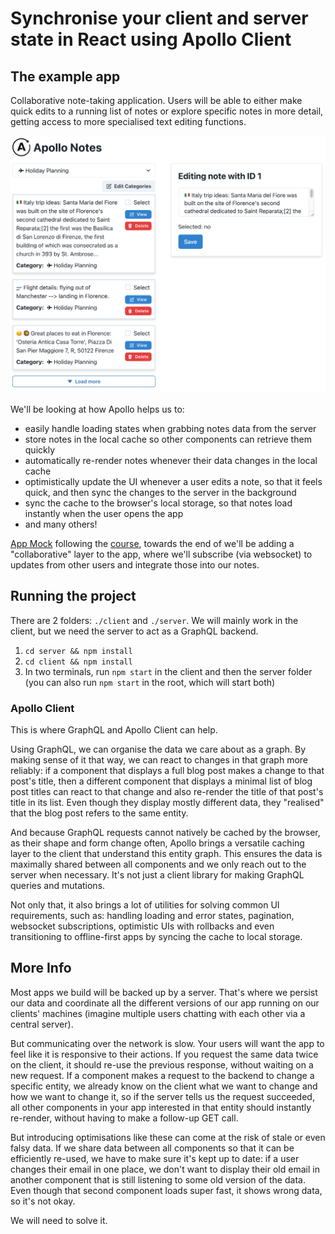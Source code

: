 # Synchronise your client and server state in React using Apollo Client

## The example app

Collaborative note-taking application. Users will be able to either make quick edits to a running list of notes
or explore specific notes in more detail, getting access to more specialised text editing functions.

![App Screenshot](app_screenshot.png)


We'll be looking at how Apollo helps us to:

- easily handle loading states when grabbing notes data from the server
- store notes in the local cache so other components can retrieve them quickly
- automatically re-render notes whenever their data changes in the local cache
- optimistically update the UI whenever a user edits a note, so that it feels quick, and then sync the changes to the server in the background
- sync the cache to the browser's local storage, so that notes load instantly when the user opens the app
- and many others!

[App Mock](./note-tacking-app.png)
following the [course](https://egghead.io/courses/manage-state-in-react-apps-with-apollo-client-and-graphql-a45b3b89), towards the end of  we'll be adding a "collaborative" layer to the app, where we'll subscribe (via websocket) to updates from other users
and integrate those into our notes.


## Running the project

There are 2 folders: `./client` and `./server`. We will mainly work in the client, but we need the server to act as a GraphQL backend.

1. `cd server && npm install`
2. `cd client && npm install`
3. In two terminals, run `npm start` in the client and then the server folder (you can also run `npm start` in the root, which will start both)


### Apollo Client

This is where GraphQL and Apollo Client can help.

Using GraphQL, we can organise the data we care about as a graph.
By making sense of it that way, we can react to changes in that graph more reliably: if a component that displays a full blog post
makes a change to that post's title, then a different component that displays a minimal list of blog post titles can react to that change and
also re-render the title of that post's title in its list. Even though they display mostly different data, they "realised" that the blog post
refers to the same entity.

And because GraphQL requests cannot natively be cached by the browser, as their shape and form change often, Apollo brings a versatile
caching layer to the client that understand this entity graph. This ensures the data is maximally shared between all components and we
only reach out to the server when necessary. It's not just a client library for making GraphQL queries and mutations.

Not only that, it also brings a lot of utilities for solving common UI requirements, such as: handling loading and error states,
pagination, websocket subscriptions, optimistic UIs with rollbacks and even transitioning to offline-first apps by syncing the cache
to local storage.


## More Info

Most apps we build will be backed up by a server. That's where we persist our data and coordinate all the different versions of our app
running on our clients' machines (imagine multiple users chatting with each other via a central server).

But communicating over the network is slow. Your users will want the app to feel like it is responsive to their actions.
If you request the same data twice on the client, it should re-use the previous response, without waiting on a new request.
If a component makes a request to the backend to change a specific entity, we already know on the client what we want to change
and how we want to change it, so if the server tells us the request succeeded, all other components in your app interested in that entity should instantly
re-render, without having to make a follow-up GET call.

But introducing optimisations like these can come at the risk of stale or even falsy data. If we share data between all components so that it can
be efficiently re-used, we have to make sure it's kept up to date: if a user changes their email in one place, we don't want to display their old
email in another component that is still listening to some old version of the data. Even though that second component loads super fast, it shows
wrong data, so it's not okay.

We will need to solve it. 